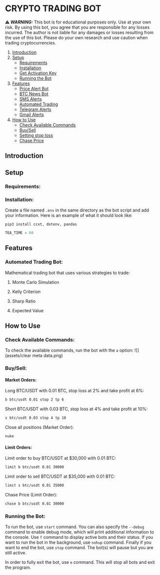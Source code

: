 # CRYPTO TRADING BOT
⚠️***️ WARNING:*** This bot is for educational purposes only. Use at your own risk. By using this bot, you agree that you are responsible for any losses incurred. The author is not liable for any damages or losses resulting from the use of this bot. Please do your own research and use caution when trading cryptocurrencies.

1. [Introduction](#introduction)
2. [Setup](#setup)
   - [Requirements](#requirements)
   - [Installation](#installation)
   - [Get Activation Key](#get-activation-key)
   - [Running the Bot](#running-the-bot)
3. [Features](#features)
   - [Price Alert Bot](#price-alert-bot)
   - [BTC News Bot](#btc-news-bot)
   - [SMS Alerts](#sms-alert)
   - [Automated Trading](#automated-trading)
   - [Telegram Alerts](#telegram-alerts)
   - [Gmail Alerts](#gmail-alerts)
4. [How to Use](#how-to-use)
   - [Check Available Commands](#check-available-commands)
   - [Buy/Sell](#buy-sell)
   - [Setting stop loss](#setting-stop-loss)
   - [Chase Price](#chase-price)

## Introduction

## Setup
### Requirements:
### Installation:

Create a file named `.env` in the same directory as the bot script and add your information. Here is an example of what it should look like:
```
pip3 install ccxt, dotenv, pandas
```

```python
TEA_TIME = 60  
```
## Features
### Automated Trading Bot:

Mathematical trading bot that uses various strategies to trade:
1. Monte Carlo Simulation

2. Kelly Criterion

3. Sharp Ratio

4. Expected Value


## How to Use
### Check Available Commands:
To check the available commands, run the bot with the `a` option:
![](assets/clear meta data.png)

### Buy/Sell:
#### Market Orders:
Long BTC/USDT with 0.01 BTC, stop loss at 2% and take profit at 6%:
```bash
b btc/usdt 0.01 stop 2 tp 6
```

Short BTC/USDT with 0.03 BTC, stop loss at 4% and take profit at 10%:
```bash 
s btc/usdt 0.03 stop 4 tp 10
```

Close all positions (Market Order):
```bash
nuke
```

#### Limit Orders:
Limit order to buy BTC/USDT at $30,000 with 0.01 BTC:
```bash
limit b btc/usdt 0.01 30000
```

Limit order to sell BTC/USDT at $35,000 with 0.01 BTC:
```bash
limit s btc/usdt 0.01 35000
```

Chase Price (Limit Order):
```bash
chase b btc/usdt 0.01 30000
```

### Running the Bot:
To run the bot, use `start` command. You can also specify the `--debug` command to enable debug mode, which will print additional information to the console.
Use `f` command to display active bots and their status.
If you want to run the bot in the background, use `nohup` command. Finally if you want to end the bot, use `stop` command. The bot(s) will pause but you are still active.

In order to fully exit the bot, use `e` command. This will stop all bots and exit the program.

